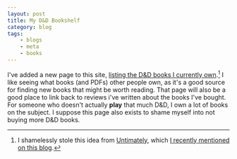 ```yaml
---
layout: post
title: My D&D Bookshelf
category: blog
tags: 
    - blogs
    - meta
    - books
---
```


I've added a new page to this site, [listing the D&D books I currently own][bookshelf].[^1] I like seeing what books (and PDFs) other people own, as it's a good source for finding new books that might be worth reading. That page will also be a good place to link back to reviews i've written about the books I've bought. For someone who doesn't actually **play** that much D&D, I own a lot of books on the subject. I suppose this page also exists to shame myself into not buying more D&D books.

[^1]:  I shamelessly stole this idea from [Untimately][], which [I recently mentioned on this blog][untimately-post].


[bookshelf]: http://save.vs.totalpartykill.ca/bookshelf/
[untimately]: http://untimately.blogspot.ca/
[untimately-post]: http://save.vs.totalpartykill.ca/link/untimately/

